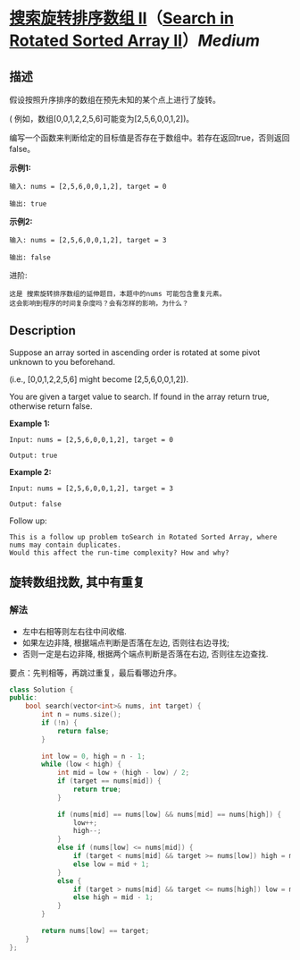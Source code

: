 # [搜索旋转排序数组 II](https://leetcode-cn.com/problems/search-in-rotated-sorted-array-ii)（[Search in Rotated Sorted Array II](https://leetcode.com/problems/search-in-rotated-sorted-array-ii)）*Medium*
## 描述
假设按照升序排序的数组在预先未知的某个点上进行了旋转。

( 例如，数组[0,0,1,2,2,5,6]可能变为[2,5,6,0,0,1,2])。

编写一个函数来判断给定的目标值是否存在于数组中。若存在返回true，否则返回false。

**示例1:**
```
输入: nums = [2,5,6,0,0,1,2], target = 0

输出: true
```


**示例2:**
```
输入: nums = [2,5,6,0,0,1,2], target = 3

输出: false
```

进阶:


    这是 搜索旋转排序数组的延伸题目，本题中的nums 可能包含重复元素。
    这会影响到程序的时间复杂度吗？会有怎样的影响，为什么？


## Description
Suppose an array sorted in ascending order is rotated at some pivot unknown to you beforehand.

(i.e., [0,0,1,2,2,5,6] might become [2,5,6,0,0,1,2]).

You are given a target value to search. If found in the array return true, otherwise return false.

**Example 1:**
```
Input: nums = [2,5,6,0,0,1,2], target = 0

Output: true
```


**Example 2:**
```
Input: nums = [2,5,6,0,0,1,2], target = 3

Output: false
```

Follow up:


    This is a follow up problem toSearch in Rotated Sorted Array, where nums may contain duplicates.
    Would this affect the run-time complexity? How and why?



## 旋转数组找数, 其中有重复
### 解法
- 左中右相等则左右往中间收缩.
- 如果左边非降, 根据端点判断是否落在左边, 否则往右边寻找;
- 否则一定是右边非降,  根据两个端点判断是否落在右边, 否则往左边查找.

要点：先判相等，再跳过重复，最后看哪边升序。
```c++
class Solution {
public:
    bool search(vector<int>& nums, int target) {
        int n = nums.size();
        if (!n) {
            return false;
        }
        
        int low = 0, high = n - 1;
        while (low < high) {
            int mid = low + (high - low) / 2;
            if (target == nums[mid]) {
                return true;
            }
            
            if (nums[mid] == nums[low] && nums[mid] == nums[high]) {
                low++;
                high--;
            }
            else if (nums[low] <= nums[mid]) {
                if (target < nums[mid] && target >= nums[low]) high = mid - 1;
                else low = mid + 1;
            }
            else {
                if (target > nums[mid] && target <= nums[high]) low = mid + 1;
                else high = mid - 1;
            }
        }
        
        return nums[low] == target;
    }
};
```